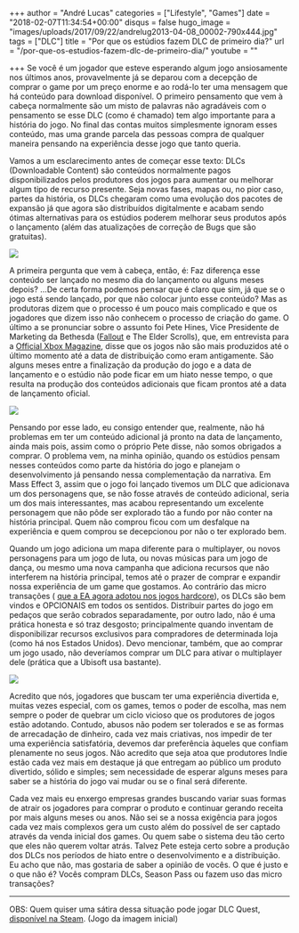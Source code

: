 +++
author = "André Lucas"
categories = ["Lifestyle", "Games"]
date = "2018-02-07T11:34:54+00:00"
disqus = false
hugo_image = "images/uploads/2017/09/22/andrelug2013-04-08_00002-790x444.jpg"
tags = ["DLC"]
title = "Por que os estúdios fazem DLC de primeiro dia?"
url = "/por-que-os-estudios-fazem-dlc-de-primeiro-dia/"
youtube = ""

+++
Se você é um jogador que esteve esperando algum jogo ansiosamente nos últimos anos, provavelmente já se deparou com a decepção de comprar o game por um preço enorme e ao rodá-lo ter uma mensagem que há conteúdo para download disponível. O primeiro pensamento que vem à cabeça normalmente são um misto de palavras não agradáveis com o pensamento se esse DLC (como é chamado) tem algo importante para a história do jogo. No final das contas muitos simplesmente ignoram esses conteúdo, mas uma grande parcela das pessoas compra de qualquer maneira pensando na experiência desse jogo que tanto queria.

Vamos a um esclarecimento antes de começar esse texto: DLCs (Downloadable Content) são conteúdos normalmente pagos disponibilizados pelos produtores dos jogos para aumentar ou melhorar algum tipo de recurso presente. Seja novas fases, mapas ou, no pior caso, partes da história, os DLCs chegaram como uma evolução dos pacotes de expansão já que agora são distribuídos digitalmente e acabam sendo ótimas alternativas para os estúdios poderem melhorar seus produtos após o lançamento (além das atualizações de correção de Bugs que são gratuitas).

<img src="images/uploads/2017/09/22/andrelugnaruto-shippuden-ultimate-ninja-storm-3-goku-costume-dlc-trailer.jpg" class=" forestry--none" style="float: none;">

A primeira pergunta que vem à cabeça, então, é: Faz diferença esse conteúdo ser lançado no mesmo dia do lançamento ou alguns meses depois? …De certa forma podemos pensar que é claro que sim, já que se o jogo está sendo lançado, por que não colocar junto esse conteúdo? Mas as produtoras dizem que o processo é um pouco mais complicado e que os jogadores que dizem isso não conhecem o processo de criação do game. O último a se pronunciar sobre o assunto foi Pete Hines, Vice Presidente de Marketing da Bethesda ([Fallout](http://localhost:3000/review/fallout-3/) e The Elder Scrolls), que, em entrevista para a [Official Xbox Magazine](http://www.oxm.co.uk/52081/bethesda-day-one-dlc-complaints-stem-from-lack-of-knowledge-about-how-games-are-made/), disse que os jogos não são mais produzidos até o último momento até a data de distribuição como eram antigamente. São alguns meses entre a finalização da produção do jogo e a data de lançamento e o estúdio não pode ficar em um hiato nesse tempo, o que resulta na produção dos conteúdos adicionais que ficam prontos até a data de lançamento oficial.

<img src="images/uploads/2017/09/22/andrelugguitar-hero-dlc.jpg" class=" forestry--none" style="float: none;">

Pensando por esse lado, eu consigo entender que, realmente, não há problemas em ter um conteúdo adicional já pronto na data de lançamento, ainda mais pois, assim como o próprio Pete disse, não somos obrigados a comprar. O problema vem, na minha opinião, quando os estúdios pensam nesses conteúdos como parte da história do jogo e planejam o desenvolvimento já pensando nessa complementação da narrativa. Em Mass Effect 3, assim que o jogo foi lançado tivemos um DLC que adicionava um dos personagens que, se não fosse através de conteúdo adicional, seria um dos mais interessantes, mas acabou representando um excelente personagem que não pôde ser explorado tão a fundo por não conter na história principal. Quem não comprou ficou com um desfalque na experiência e quem comprou se decepcionou por não o ter explorado bem.

Quando um jogo adiciona um mapa diferente para o multiplayer, ou novos personagens para um jogo de luta, ou novas músicas para um jogo de dança, ou mesmo uma nova campanha que adiciona recursos que não interferem na história principal, temos até o prazer de comprar e expandir nossa experiência de um game que gostamos. Ao contrário das micro transações ( [que a EA agora adotou nos jogos hardcore](http://localhost:3000/jogos-da-electronic-arts-micro/)), os DLCs são bem vindos e OPCIONAIS em todos os sentidos. Distribuir partes do jogo em pedaços que serão cobrados separadamente, por outro lado, não é uma prática honesta e só traz desgosto; principalmente quando inventam de disponibilizar recursos exclusivos para compradores de determinada loja (como há nos Estados Unidos). Devo mencionar, também, que ao comprar um jogo usado, não deveríamos comprar um DLC para ativar o multiplayer dele (prática que a Ubisoft usa bastante).

![](images/uploads/2017/09/22/andrelugmona-dlc.jpg)

Acredito que nós, jogadores que buscam ter uma experiência divertida e, muitas vezes especial, com os games, temos o poder de escolha, mas nem sempre o poder de quebrar um ciclo vicioso que os produtores de jogos estão adotando. Contudo, abusos não podem ser tolerados e se as formas de arrecadação de dinheiro, cada vez mais criativas, nos impedir de ter uma experiência satisfatória, devemos dar preferência àqueles que confiam plenamente no seus jogos. Não acredito que seja atoa que produtores Indie estão cada vez mais em destaque já que entregam ao público um produto divertido, sólido e simples; sem necessidade de esperar alguns meses para saber se a história do jogo vai mudar ou se o final será diferente.

Cada vez mais eu enxergo empresas grandes buscando variar suas formas de atrair os jogadores para comprar o produto e continuar gerando receita por mais alguns meses ou anos. Não sei se a nossa exigência para jogos cada vez mais complexos gera um custo além do possível de ser captado através da venda inicial dos games. Ou quem sabe o sistema deu tão certo que eles não querem voltar atrás. Talvez Pete esteja certo sobre a produção dos DLCs nos períodos de hiato entre o desenvolvimento e a distribuição. Eu acho que não, mas gostaria de saber a opinião de vocês. O que é justo e o que não é? Vocês compram DLCs, Season Pass ou fazem uso das micro transações?

___

OBS: Quem quiser uma sátira dessa situação pode jogar DLC Quest, [disponível na Steam](http://store.steampowered.com/app/230050). (Jogo da imagem inicial)


